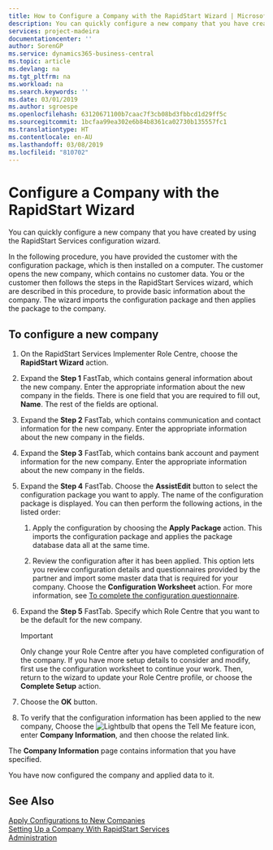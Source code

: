 ```yaml
---
title: How to Configure a Company with the RapidStart Wizard | Microsoft Docs
description: You can quickly configure a new company that you have created by using the RapidStart Services configuration wizard.
services: project-madeira
documentationcenter: ''
author: SorenGP
ms.service: dynamics365-business-central
ms.topic: article
ms.devlang: na
ms.tgt_pltfrm: na
ms.workload: na
ms.search.keywords: ''
ms.date: 03/01/2019
ms.author: sgroespe
ms.openlocfilehash: 63120671100b7caac7f3cb08bd3fbbcd1d29ff5c
ms.sourcegitcommit: 1bcfaa99ea302e6b84b8361ca02730b135557fc1
ms.translationtype: HT
ms.contentlocale: en-AU
ms.lasthandoff: 03/08/2019
ms.locfileid: "810702"
---
```

# <a name="configure-a-company-with-the-rapidstart-wizard"></a>Configure a Company with the RapidStart Wizard
You can quickly configure a new company that you have created by using the RapidStart Services configuration wizard.

In the following procedure, you have provided the customer with the configuration package, which is then installed on a computer. The customer opens the new company, which contains no customer data. You or the customer then follows the steps in the RapidStart Services wizard, which are described in this procedure, to provide basic information about the company. The wizard imports the configuration package and then applies the package to the company.  

## <a name="to-configure-a-new-company"></a>To configure a new company  
1. On the RapidStart Services Implementer Role Centre, choose the **RapidStart Wizard** action.  
2. Expand the **Step 1** FastTab, which contains general information about the new company. Enter the appropriate information about the new company in the fields. There is one field that you are required to fill out, **Name**. The rest of the fields are optional.  
3. Expand the **Step 2** FastTab, which contains communication and contact information for the new company. Enter the appropriate information about the new company in the fields.
4. Expand the **Step 3** FastTab, which contains bank account and payment information for the new company. Enter the appropriate information about the new company in the fields.  
5. Expand the **Step 4** FastTab. Choose the **AssistEdit** button to select the configuration package you want to apply. The name of the configuration package is displayed. You can then perform the following actions, in the listed order:  

    1. Apply the configuration by choosing the **Apply Package** action. This imports the configuration package and applies the package database data all at the same time.  

    2. Review the configuration after it has been applied. This option lets you review configuration details and questionnaires provided by the partner and import some master data that is required for your company. Choose the **Configuration Worksheet** action. For more information, see [To complete the configuration questionnaire](admin-gather-customer-setup-values.md#to-complete-the-configuration-questionnaire).  

6. Expand the **Step 5** FastTab. Specify which Role Centre that you want to be the default for the new company.  

    > [!IMPORTANT]  
    >  Only change your Role Centre after you have completed configuration of the company. If you have more setup details to consider and modify, first use the configuration worksheet to continue your work. Then, return to the wizard to update your Role Centre profile, or choose the **Complete Setup** action.

7. Choose the **OK** button.  
8. To verify that the configuration information has been applied to the new company, Choose the ![Lightbulb that opens the Tell Me feature](media/ui-search/search_small.png "Tell me what you want to do") icon, enter **Company Information**, and then choose the related link.

The **Company Information** page contains information that you have specified.   

You have now configured the company and applied data to it.  

## <a name="see-also"></a>See Also  
[Apply Configurations to New Companies](admin-apply-configuration-to-new-companies.md)  
[Setting Up a Company With RapidStart Services](admin-set-up-a-company-with-rapidstart.md)  
[Administration](admin-setup-and-administration.md)

